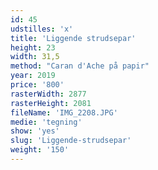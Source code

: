 ```yaml
---
id: 45
udstilles: 'x'
title: 'Liggende strudsepar'
height: 23
width: 31,5
method: "Caran d'Ache på papir"
year: 2019
price: '800'
rasterWidth: 2877
rasterHeight: 2081
fileName: 'IMG_2208.JPG'
medie: 'tegning'
show: 'yes'
slug: 'Liggende-strudsepar'
weight: '150'
---
```

